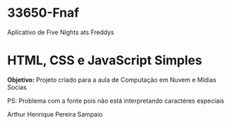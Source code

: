 # 33650-Fnaf

Aplicativo de Five Nights ats Freddys

# HTML, CSS e JavaScript Simples 

**Objetivo:** Projeto criado para a aula de Computação em Nuvem e Mídias Socias

PS: Problema com a fonte pois não está interpretando caractéres especiais


Arthur Henrique Pereira Sampaio